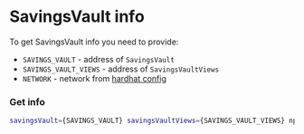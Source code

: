 # SavingsVault info

To get SavingsVault info you need to provide:

- `SAVINGS_VAULT` - address of `SavingsVault`
- `SAVINGS_VAULT_VIEWS` - address of `SavingsVaultViews`
- `NETWORK` - network from [hardhat config](/hardhat.config.ts)

### Get info

```bash
savingsVault={SAVINGS_VAULT} savingsVaultViews={SAVINGS_VAULT_VIEWS} npx hardhat run --network {NETWORK} ./scripts/info/savings-vault-details.ts
```